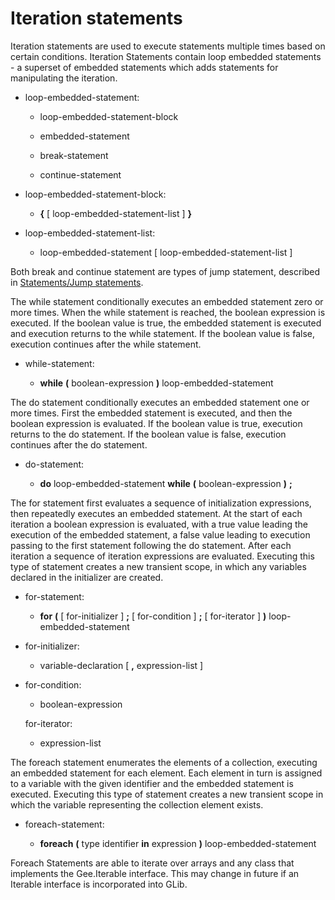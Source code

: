 

Iteration statements
====================

Iteration statements are used to execute statements multiple times based on certain conditions. Iteration Statements contain loop embedded statements - a superset of embedded statements which adds statements for manipulating the iteration.

-   loop-embedded-statement:

    -   loop-embedded-statement-block

    -   embedded-statement

    -   break-statement

    -   continue-statement

-   loop-embedded-statement-block:

    -   **{** [ loop-embedded-statement-list ] **}**

-   loop-embedded-statement-list:

    -   loop-embedded-statement [ loop-embedded-statement-list ]

Both break and continue statement are types of jump statement, described in [Statements/Jump statements](http://wiki.gnome.org/action/show/Projects/Vala/Manual/Export/Vala/Manual/Statements#Jump_statements).

The while statement conditionally executes an embedded statement zero or more times. When the while statement is reached, the boolean expression is executed. If the boolean value is true, the embedded statement is executed and execution returns to the while statement. If the boolean value is false, execution continues after the while statement.

-   while-statement:

    -   **while** **(** boolean-expression **)** loop-embedded-statement

The do statement conditionally executes an embedded statement one or more times. First the embedded statement is executed, and then the boolean expression is evaluated. If the boolean value is true, execution returns to the do statement. If the boolean value is false, execution continues after the do statement.

-   do-statement:

    -   **do** loop-embedded-statement **while** **(** boolean-expression **)** **;**

The for statement first evaluates a sequence of initialization expressions, then repeatedly executes an embedded statement. At the start of each iteration a boolean expression is evaluated, with a true value leading the execution of the embedded statement, a false value leading to execution passing to the first statement following the do statement. After each iteration a sequence of iteration expressions are evaluated. Executing this type of statement creates a new transient scope, in which any variables declared in the initializer are created.

-   for-statement:

    -   **for** **(** [ for-initializer ] **;** [ for-condition ] **;** [ for-iterator ] **)** loop-embedded-statement

-   for-initializer:

    -   variable-declaration [ **,** expression-list ]

-   for-condition:

    -   boolean-expression

    for-iterator:

    -   expression-list

The foreach statement enumerates the elements of a collection, executing an embedded statement for each element. Each element in turn is assigned to a variable with the given identifier and the embedded statement is executed. Executing this type of statement creates a new transient scope in which the variable representing the collection element exists.

-   foreach-statement:

    -   **foreach** **(** type identifier **in** expression **)**
        loop-embedded-statement

Foreach Statements are able to iterate over arrays and any class that implements the Gee.Iterable interface. This may change in future if an Iterable interface is incorporated into GLib.

